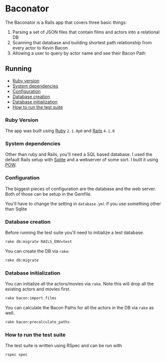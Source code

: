 # Baconator

The Baconator is a Rails app that covers three basic things:

  1. Parsing a set of JSON files that contain films and actors into a
     relational DB
  2. Scanning that database and building shortest path relationship from
     every actor to Kevin Bacon
  3. Allowing a user to query by actor name and see their Bacon Path

## Running

  * [Ruby version](#ruby-version)
  * [System dependencies](#system-dependencies)
  * [Configuration](#configuration)
  * [Database creation](#database-creation)
  * [Database initialization](#database-initialization)
  * [How to run the test suite](#how-to-run-the-test-suite)

### Ruby Version

The app was built using [Ruby](https://www.ruby-lang.org/en/) `2.1.0p0` and [Rails](http://rubyonrails.org/) `4.1.0`

### System dependencies

Other than ruby and Rails, you'll need a SQL based database. I used the
default Rails setup with [Sqlite](https://sqlite.org/) and a webserver
of some sort. I built it using [POW](http://pow.cx/).

### Configuration

The biggest pieces of configuration are the database and the web server.
Both of those can be setup in the Gemfile.

You'll have to change the setting in `database.yml` if you use something
other than Sqlite

### Database creation

Before running the test suite you'll need to initialize a test database.

```sh
rake db:migrate RAILS_ENV=test
```

You can create the DB via `rake`:

```sh
rake db:migrate
```

### Database initialization

You can initialize all the actors/movies via `rake`. Note this will drop
all the existing actors and movies first.

```sh
rake bacon:import_films
```

You can calculate the Bacon Paths for all the actors in the DB via
`rake` as well.

```sh
rake bacon:precalculate_paths
```

### How to run the test suite

The test suite is written using RSpec and can be run with

```sh
rspec spec
```

